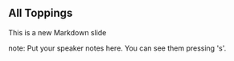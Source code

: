 ##  All Toppings

This is a new Markdown slide

note:
    Put your speaker notes here.
    You can see them pressing 's'.
